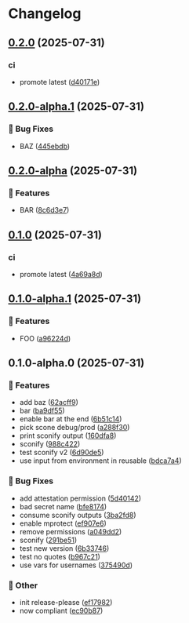# Changelog

## [0.2.0](https://github.com/PierreJeanjacquot/GA-tests/compare/v0.2.0-alpha.1...v0.2.0) (2025-07-31)


### ci

* promote latest ([d40171e](https://github.com/PierreJeanjacquot/GA-tests/commit/d40171edd88d8f7bcaca1bcddaf7265514c665e9))

## [0.2.0-alpha.1](https://github.com/PierreJeanjacquot/GA-tests/compare/v0.2.0-alpha...v0.2.0-alpha.1) (2025-07-31)


### 🐞 Bug Fixes

* BAZ ([445ebdb](https://github.com/PierreJeanjacquot/GA-tests/commit/445ebdbd2c009f5e0139a515459893d5c583bad7))

## [0.2.0-alpha](https://github.com/PierreJeanjacquot/GA-tests/compare/v0.1.0...v0.2.0-alpha) (2025-07-31)


### 🚀 Features

* BAR ([8c6d3e7](https://github.com/PierreJeanjacquot/GA-tests/commit/8c6d3e75194b73c2e0875ad2376aa148f913b50b))

## [0.1.0](https://github.com/PierreJeanjacquot/GA-tests/compare/v0.1.0-alpha.1...v0.1.0) (2025-07-31)


### ci

* promote latest ([4a69a8d](https://github.com/PierreJeanjacquot/GA-tests/commit/4a69a8da0ca26917ea269936fd59db021525eb79))

## [0.1.0-alpha.1](https://github.com/PierreJeanjacquot/GA-tests/compare/v0.1.0-alpha.0...v0.1.0-alpha.1) (2025-07-31)


### 🚀 Features

* FOO ([a96224d](https://github.com/PierreJeanjacquot/GA-tests/commit/a96224d5e8bb3cfd50f1fa963d3913433163e520))

## 0.1.0-alpha.0 (2025-07-31)


### 🚀 Features

* add baz ([62acff9](https://github.com/PierreJeanjacquot/GA-tests/commit/62acff909dc6290ba5402bcc0c07217f217496be))
* bar ([ba9df55](https://github.com/PierreJeanjacquot/GA-tests/commit/ba9df5504e633ef8cf4d84484a45d003d34fd9cc))
* enable bar at the end ([6b51c14](https://github.com/PierreJeanjacquot/GA-tests/commit/6b51c14a6a85fb66cf2de71cd79c995c72c4452b))
* pick scone debug/prod ([a288f30](https://github.com/PierreJeanjacquot/GA-tests/commit/a288f30df660ddf50bd09483fe6041bb6ae9f878))
* print sconify output ([160dfa8](https://github.com/PierreJeanjacquot/GA-tests/commit/160dfa8f2806d34c4bc0fec752d53beb5f34f178))
* sconify ([988c422](https://github.com/PierreJeanjacquot/GA-tests/commit/988c4220325658b033482dcfb388ee64c3407d1b))
* test sconify v2 ([6d90de5](https://github.com/PierreJeanjacquot/GA-tests/commit/6d90de5ef6379bc00ec88b99ca8b06639df5e10a))
* use input from environment in reusable ([bdca7a4](https://github.com/PierreJeanjacquot/GA-tests/commit/bdca7a4d612c501119935c0a812bdc00330792e5))


### 🐞 Bug Fixes

* add attestation permission ([5d40142](https://github.com/PierreJeanjacquot/GA-tests/commit/5d40142b995a16a8e134a7684d8983b5d84973b8))
* bad secret name ([bfe8174](https://github.com/PierreJeanjacquot/GA-tests/commit/bfe81741888b404cd614542cd0f013a85d5aa3d8))
* consume sconify outputs ([3ba2fd8](https://github.com/PierreJeanjacquot/GA-tests/commit/3ba2fd825c92c1c061b6aea4c3c93d50646f2dc5))
* enable mprotect ([ef907e6](https://github.com/PierreJeanjacquot/GA-tests/commit/ef907e6c32ffbae031bf6ef3b83891613d87347d))
* remove permissions ([a049dd2](https://github.com/PierreJeanjacquot/GA-tests/commit/a049dd2e9e00b9e47f93a27aa7f13cb232fcdfbb))
* sconify ([291be51](https://github.com/PierreJeanjacquot/GA-tests/commit/291be51bb9751238c07d44f776bc1ccd6c5edbdf))
* test new version ([6b33746](https://github.com/PierreJeanjacquot/GA-tests/commit/6b337460c0073d1d5f65ba93001be394966ef152))
* test no quotes ([b967c21](https://github.com/PierreJeanjacquot/GA-tests/commit/b967c21c4007fe7b006f679ab69ae64ff7576c4d))
* use vars for usernames ([375490d](https://github.com/PierreJeanjacquot/GA-tests/commit/375490d3612c8e0ded164ccb1c2e890c04ac91eb))


### 🧰 Other

* init release-please ([ef17982](https://github.com/PierreJeanjacquot/GA-tests/commit/ef179820c5327cd473cfd6d8e9e7329e311a505a))
* now compliant ([ec90b87](https://github.com/PierreJeanjacquot/GA-tests/commit/ec90b873e9629bfc9ac44916313e81a05c0d8622))
